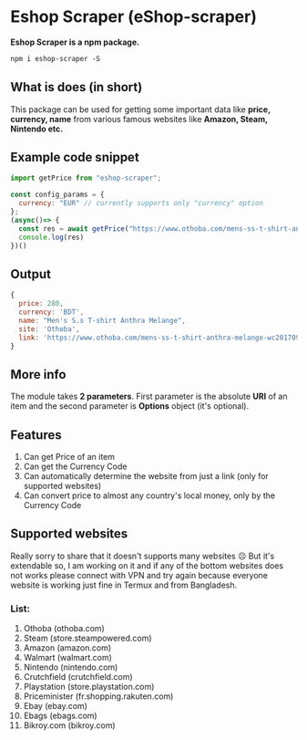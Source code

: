 # Eshop Scraper (eShop-scraper)

**Eshop Scraper is a npm package.**
```txt 
npm i eshop-scraper -S
```


## What is does (in short)

This package can be used for getting some important data like **price, currency, name** from various famous websites like **Amazon, Steam, Nintendo etc.**

## Example code snippet

```js
import getPrice from "eshop-scraper";

const config_params = {
  currency: "EUR" // currently supports only "currency" option
};
(async()=> {
  const res = await getPrice("https://www.othoba.com/mens-ss-t-shirt-anthra-melange-wc201709l-win00354-color", config_params);
  console.log(res)
})()
```
## Output

```js
{
  price: 280,
  currency: 'BDT',
  name: "Men's S.s T-shirt Anthra Melange",
  site: 'Othoba',
  link: 'https://www.othoba.com/mens-ss-t-shirt-anthra-melange-wc201709l-win00354-color'
}
```

## More info
The module takes **2 parameters**.
First parameter is the absolute **URI** of an item and the second parameter is **Options** object (it's optional).

## Features
1. Can get Price of an item
2. Can get the Currency Code
3. Can automatically determine the website from just a link (only for supported websites)
4. Can convert price to almost any country's local money, only by the Currency Code

## Supported websites
Really sorry to share that it doesn't supports many websites ☹️ But it's extendable so, I am working on it and if any of the bottom websites does not works please connect with VPN and try again because everyone website is working just fine in Termux and from Bangladesh.
### List:
1. Othoba (othoba.com)
2. Steam (store.steampowered.com)
3. Amazon (amazon.com)
4. Walmart (walmart.com)
5. Nintendo (nintendo.com)
6. Crutchfield (crutchfield.com)
7. Playstation (store.playstation.com)
8. Priceminister (fr.shopping.rakuten.com)
9. Ebay (ebay.com)
10. Ebags (ebags.com)
11. Bikroy.com (bikroy.com)
